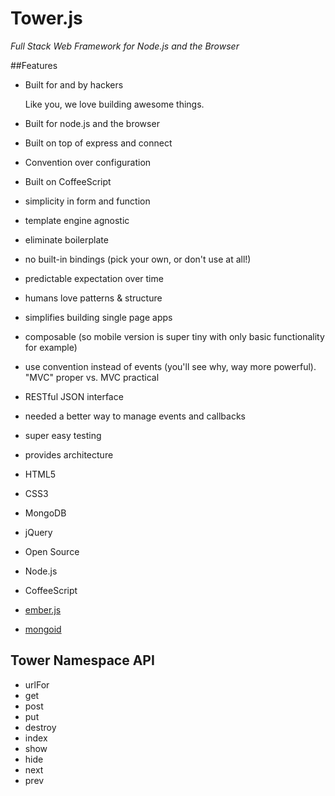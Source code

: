 # Tower.js
*Full Stack Web Framework for Node.js and the Browser*

##Features
- Built for and by hackers

    Like you, we love building awesome things.

- Built for node.js and the browser
- Built on top of express and connect
- Convention over configuration
- Built on CoffeeScript
- simplicity in form and function
- template engine agnostic
- eliminate boilerplate
- no built-in bindings (pick your own, or don't use at all!)
- predictable expectation over time
- humans love patterns & structure
- simplifies building single page apps
- composable (so mobile version is super tiny with only basic functionality for example)
- use convention instead of events (you'll see why, way more powerful).  "MVC" proper vs. MVC practical
- RESTful JSON interface
- needed a better way to manage events and callbacks
- super easy testing
- provides architecture
- HTML5
- CSS3
- MongoDB
- jQuery
- Open Source
- Node.js
- CoffeeScript
- [ember.js](http://emberjs.com/)
- [mongoid](http://mongoid.org/docs.html)

## Tower Namespace API

- urlFor
- get
- post
- put
- destroy
- index
- show
- hide
- next
- prev